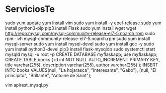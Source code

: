 # ServiciosTe
sudo yum update
yum install vim
sudo yum install -y epel-release
sudo yum install python3-pip 
pip3 install Flask
sudo yum install wget 
wget http://repo.mysql.com/mysql-community-release-el7-5.noarch.rpm
sudo rpm -ivh mysql-community-release-el7-5.noarch.rpm
sudo yum install mysql-server 
sudo yum install mysql-devel 
sudo yum install gcc -y
sudo yum install python3-devel 
pip3 install flask-mysqldb
sudo systemctl start mysqld
mysql -u root -p
CREATE DATABASE myflaskapp;
use myflaskapp;
CREATE TABLE books (
    id int NOT NULL AUTO_INCREMENT PRIMARY KEY,
    title varchar(255),
    description varchar(255),
    author varchar(255)
);
INSERT INTO books VALUES(null, "La hojarasca", "Interesante", "Gabo"),
    (null, "El principito", "Brillante", "Antoine de Saint");

vim apirest_mysql.py
